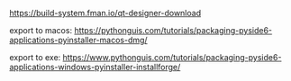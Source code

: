 https://build-system.fman.io/qt-designer-download


export to macos:  https://pythonguis.com/tutorials/packaging-pyside6-applications-pyinstaller-macos-dmg/

export to exe: https://www.pythonguis.com/tutorials/packaging-pyside6-applications-windows-pyinstaller-installforge/